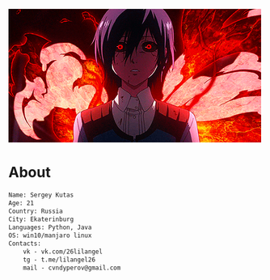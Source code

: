 ![Banner](asserts/touka.gif)

# About

``` 
Name: Sergey Kutas
Age: 21
Country: Russia
City: Ekaterinburg
Languages: Python, Java
OS: win10/manjaro linux
Contacts: 
    vk - vk.com/26lilangel
    tg - t.me/lilangel26
    mail - cvndyperov@gmail.com
```
